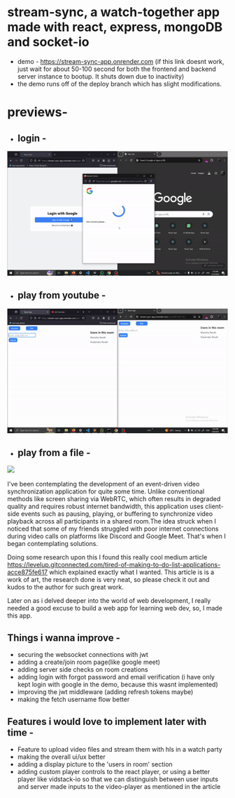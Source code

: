 # stream-sync, a watch-together app made with react, express, mongoDB and socket-io 

- demo - https://stream-sync-app.onrender.com
  (if this link doesnt work, just wait for about 50-100 second for both the frontend and backend server instance to bootup. It shuts down due to inactivity)
- the demo runs off of the deploy branch which has slight modifications.

# previews-

 - ## login - 
![](https://github.com/taketec/stream-sync/blob/main/previews/login.gif)


 - ## play from youtube - 
![](https://github.com/taketec/stream-sync/blob/main/previews/youtube.gif)


 - ## play from a file - 
![](https://github.com/taketec/stream-sync/blob/main/previews/file.gif)


I've been contemplating the development of an event-driven video synchronization application for quite some time. Unlike conventional methods like screen sharing via WebRTC, which often results in degraded quality and requires robust internet bandwidth, this application uses client-side events such as pausing, playing, or buffering to synchronize video playback across all participants in a shared room.The idea struck when I noticed that some of my friends struggled with poor internet connections during video calls on platforms like Discord and Google Meet. That's when I began contemplating solutions.

Doing some research upon this I found this really cool medium article https://levelup.gitconnected.com/tired-of-making-to-do-list-applications-acce875fe617 which explained exactly what I wanted. This article is is a work of art, the research done is very neat, so please check it out and kudos to the author for such great work.

Later on as i delved deeper into the world of web development, I really needed a good excuse to build a web app for learning web dev, so, I made this app.


## Things i wanna improve - 
- securing the websocket connections with jwt
- adding a create/join room page(like google meet)
- adding server side checks on room creations
- adding login with forgot password and email verification (i have only kept login with google in the demo, because this wasnt implemented)
- improving the jwt middleware (adding refresh tokens maybe)
- making the fetch username flow better

## Features i would love to implement later with time -
- Feature to upload video files and stream them with hls in a watch party
- making the overall ui/ux better
- adding a display picture to the 'users in room' section
- adding custom player controls to the react player, or using a better player like vidstack-io so that we can distinguish between user inputs and server made inputs to the video-player as mentioned in the article
   
